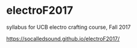 # electroF2017
syllabus for UCB electro crafting course, Fall 2017

https://socalledsound.github.io/electroF2017/
